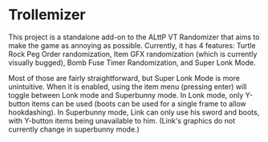 # Trollemizer
This project is a standalone add-on to the ALttP VT Randomizer that aims to make the game as annoying as possible.
Currently, it has 4 features: Turtle Rock Peg Order randomization, Item GFX randomization (which is currently visually bugged), Bomb Fuse Timer Randomization, and Super Lonk Mode.

Most of those are fairly straightforward, but Super Lonk Mode is more unintuitive.
When it is enabled, using the item menu (pressing enter) will toggle between Lonk mode and Superbunny mode. In Lonk mode, only Y-button items can be used (boots can be used for a single frame to allow hookdashing). In Superbunny mode, Link can only use his sword and boots, with Y-button items being unavailable to him. (Link's graphics do not currently change in superbunny mode.)